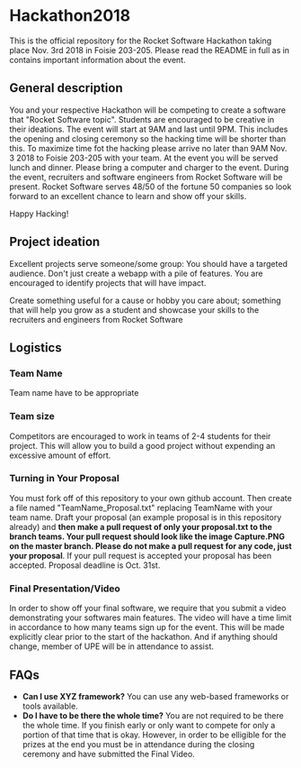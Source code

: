 # Hackathon2018
This is the official repository for the Rocket Software Hackathon taking place Nov. 3rd 2018 in Foisie 203-205.
Please read the README in full as in contains important information about the event. 

## General description

You and your respective Hackathon will be competing to create a software that "Rocket Software topic". Students are encouraged to be creative in their ideations. The event will start at 9AM and last until 9PM. This includes the opening and closing ceremony so the hacking time will be shorter than this. To maximize time fot the hacking please arrive no later than 9AM Nov. 3 2018 to Foisie 203-205 with your team.  At the event you will be served lunch and dinner. Please bring a computer and charger to the event. During the event, recruiters and software engineers from Rocket Software will be present. Rocket Software serves 48/50 of the fortune 50 companies so look forward to an excellent chance to learn and show off your skills.

Happy Hacking!

## Project ideation

Excellent projects serve someone/some group: You should have a targeted audience.
Don't just create a webapp with a pile of features.
You are encouraged to identify projects that will have impact.

Create something useful for a cause or hobby you care about; something that will help you grow as a student and showcase your skills to the recruiters and engineers from Rocket Software

## Logistics

### Team Name
Team name have to be appropriate

### Team size
Competitors are encouraged to work in teams of 2-4 students for their project. 
This will allow you to build a good project without expending an excessive amount of effort.

### Turning in Your Proposal
You must fork off of this repository to your own github account. Then create a file named "TeamName_Proposal.txt" replacing TeamName with your team name. Draft your proposal (an example proposal is in this repository already) and **then make a pull request of only your proposal.txt to the branch teams. Your pull request should look like the image Capture.PNG on the master branch. Please do not make a pull request for any code, just your proposal**. If your pull request is accepted your proposal has been accepted. Proposal deadline is Oct. 31st.

### Final Presentation/Video
In order to show off your final software, we require that you submit a video demonstrating your softwares main features. The video will have a time limit in accordance to how many teams sign up for the event. This will be made explicitly clear prior to the start of the hackathon. And if anything should change, member of UPE will be in attendance to assist.

## FAQs

- **Can I use XYZ framework?** You can use any web-based frameworks or tools available.
- **Do I have to be there the whole time?** You are not required to be there the whole time. If you finish early or only want to compete for only a portion of that time that is okay. However, in order to be elligible for the prizes at the end you must be in attendance during the closing ceremony and have submitted the Final Video.
